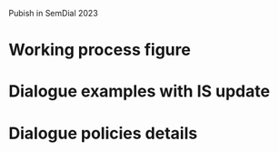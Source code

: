Pubish in SemDial 2023
# Working process figure
# Dialogue examples with IS update
# Dialogue policies details
